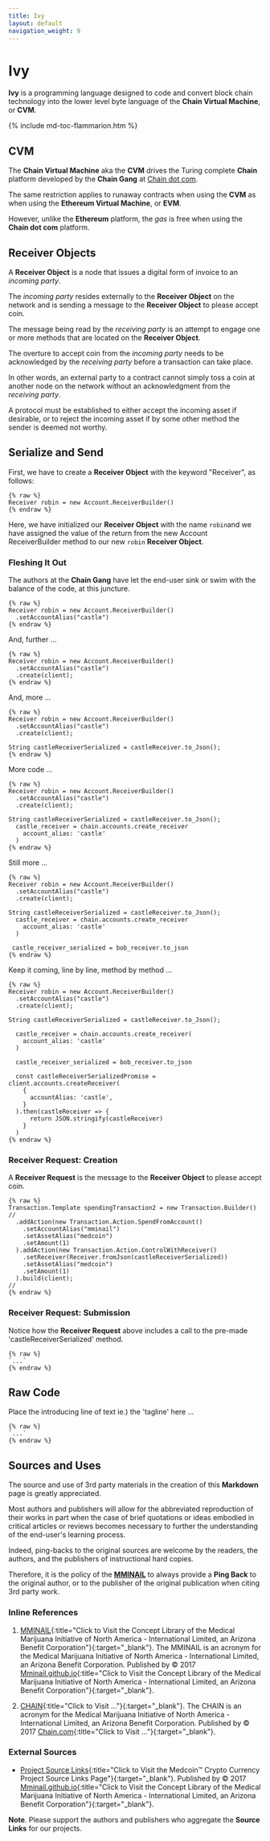 ```yaml
---
title: Ivy
layout: default
navigation_weight: 9
---
```


# Ivy

**Ivy** is a programming language designed to code and convert block chain technology into the lower level byte language of the **Chain Virtual Machine**, or **CVM**.

{% include md-toc-flammarion.htm %}

## CVM

The **Chain Virtual Machine** aka the **CVM** drives the Turing complete **Chain**  platform developed by the **Chain Gang** at [Chain dot com](2).

The same restriction applies to runaway contracts when using the **CVM** as when using the **Ethereum Virtual Machine**, or **EVM**.

However, unlike the **Ethereum** platform, the *gas* is free when using the **Chain dot com** platform.

## Receiver Objects

A **Receiver Object** is a node that issues a digital form of invoice to an *incoming party*.

The *incoming party* resides externally to the **Receiver Object** on the network and is sending a message to the **Receiver Object** to please accept coin.

The message being read by the *receiving party* is an attempt to engage one or more methods that are located on the **Receiver Object**.

The overture to accept coin from the *incoming party* needs to be acknowledged by the *receiving party* before a transaction can take place.

In other words, an external party to a contract cannot simply toss a coin at another node on the network without an acknowledgment from the *receiving party*.

A protocol must be established to either accept the incoming asset if desirable, or to reject the incoming asset if by some other method the sender is deemed not worthy.

## Serialize and Send

First, we have to create a **Receiver Object** with the keyword "Receiver", as follows:

```liquid
{% raw %}
Receiver robin = new Account.ReceiverBuilder()
{% endraw %}
```

Here, we have initialized our **Receiver Object** with the name `robin`and we have assigned the value of the return from the new Account ReceiverBuilder method to our new `robin` **Receiver Object**.

### Fleshing It Out

The authors at the **Chain Gang** have let the end-user sink or swim with the balance of the code, at this juncture.

```liquid
{% raw %}
Receiver robin = new Account.ReceiverBuilder()
  .setAccountAlias("castle")
{% endraw %}
```

And, further ...

```liquid
{% raw %}
Receiver robin = new Account.ReceiverBuilder()
  .setAccountAlias("castle")
  .create(client);
{% endraw %}
```

And, more ...

```liquid
{% raw %}
Receiver robin = new Account.ReceiverBuilder()
  .setAccountAlias("castle")
  .create(client);

String castleReceiverSerialized = castleReceiver.to_Json();
{% endraw %}
```

More code ...

```liquid
{% raw %}
Receiver robin = new Account.ReceiverBuilder()
  .setAccountAlias("castle")
  .create(client);

String castleReceiverSerialized = castleReceiver.to_Json();
  castle_receiver = chain.accounts.create_receiver
    account_alias: 'castle'
  )
{% endraw %}
```

Still more ...

```liquid
{% raw %}
Receiver robin = new Account.ReceiverBuilder()
  .setAccountAlias("castle")
  .create(client);

String castleReceiverSerialized = castleReceiver.to_Json();
  castle_receiver = chain.accounts.create_receiver
    account_alias: 'castle'
  )

 castle_receiver_serialized = bob_receiver.to_json
{% endraw %}
```

Keep it coming, line by line, method by method ...

```liquid
{% raw %}
Receiver robin = new Account.ReceiverBuilder()
  .setAccountAlias("castle")
  .create(client);

String castleReceiverSerialized = castleReceiver.to_Json();

  castle_receiver = chain.accounts.create_receiver(
    account_alias: 'castle'
  )

  castle_receiver_serialized = bob_receiver.to_json

  const castleReceiverSerializedPromise = client.accounts.createReceiver(
    {
      accountAlias: 'castle',
    }
  ).then(castleReceiver => {
      return JSON.stringify(castleReceiver)
    }
  )
{% endraw %}
```

### Receiver Request: Creation

A **Receiver Request** is the message to the **Receiver Object** to please accept coin.

```liquid
{% raw %}
Transaction.Template spendingTransaction2 = new Transaction.Builder()
//
  .addAction(new Transaction.Action.SpendFromAccount()
    .setAccountAlias("mminail")
    .setAssetAlias("medcoin")
    .setAmount(1)
  ).addAction(new Transaction.Action.ControlWithReceiver()
    .setReceiver(Receiver.fromJson(castleReceiverSerialized))
    .setAssetAlias("medcoin")
    .setAmount(1)
  ).build(client);
//
{% endraw %}
```

### Receiver Request: Submission

Notice how the **Receiver Request** above includes a call to the pre-made 'castleReceiverSerialized' method.

```liquid
{% raw %}
`...`
{% endraw %}
```

## Raw Code

Place the introducing line of text ie.) the 'tagline' here ...

```liquid
{% raw %}
`...`
{% endraw %}
```

## Sources and Uses

The source and use of 3rd party materials in the creation of this **Markdown** page is greatly appreciated.

Most authors and publishers will allow for the abbreviated reproduction of their works in part when the case of brief quotations or ideas embodied in critical articles or reviews becomes necessary to further the understanding of the end-user's learning process.

Indeed, ping-backs to the original sources are welcome by the readers, the authors, and the publishers of instructional hard copies.

Therefore, it is the policy of the **[MMINAIL](1)** to always provide a **Ping Back** to the original author, or to the publisher of the original publication when citing 3rd party work.

### Inline References

1. [MMINAIL](https://mminail.github.io/){:title="Click to Visit the Concept Library of the Medical Marijuana Initiative of North America - International Limited, an Arizona Benefit Corporation"}{:target="_blank"}. The MMINAIL is an acronym for the Medical Marijuana Initiative of North America - International Limited, an Arizona Benefit Corporation. Published by © 2017 [Mminail.github.io](https://mminail.github.io/){:title="Click to Visit the Concept Library of the Medical Marijuana Initiative of North America - International Limited, an Arizona Benefit Corporation"}{:target="_blank"}.

1. [CHAIN](https://www.chain.com/){:title="Click to Visit ..."}{:target="_blank"}. The CHAIN is an acronym for the Medical Marijuana Initiative of North America - International Limited, an Arizona Benefit Corporation. Published by © 2017 [Chain.com](https://www.chain.com/){:title="Click to Visit ..."}{:target="_blank"}.

### External Sources

- [Project Source Links](https://rwebaz.github.io/Medcoin-Crypto-Currency-Project/pages/Source-Links.html){:title="Click to Visit the Medcoin™ Crypto Currency Project Source Links Page"}{:target="_blank"). Published by © 2017 [Mminail.github.io](https://mminail.github.io/){:title="Click to Visit the Concept Library of the Medical Marijuana Initiative of North America - International Limited, an Arizona Benefit Corporation"}{:target="_blank"}.

**Note**. Please support the authors and publishers who aggregate the **Source Links** for our projects.




